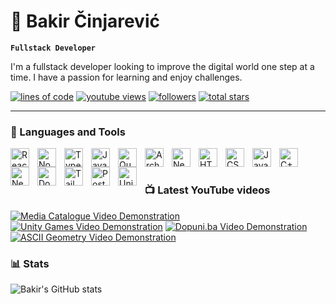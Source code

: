 # 💎 Bakir Činjarević

**`Fullstack Developer`**

I'm a fullstack developer looking to improve the digital world one step at a time. I have a passion for learning and enjoy challenges.

   <p align="left">
      <a href="#">
      <img alt="lines of code" title="Total Lines of Code" src="https://img.shields.io/badge/Lines%20of%20Code-38777-ff5733?style=for-the-badge&logo=code&logoColor=white&labelColor=cc3300"/></a>
      <a href="https://www.youtube.com/c/fknight">
         <img alt="youtube views" title="YouTube views" src="https://custom-icon-badges.demolab.com/youtube/channel/views/UC2WHjPDvbE6O328n17ZGcfg?color=%23E1AD0E&logo=eye&logoColor=white&style=for-the-badge&labelColor=C79600"/></a> 
      <a href="https://github.com/ForrestKnight?tab=followers">
         <img alt="followers" title="Follow me on Github" src="https://custom-icon-badges.demolab.com/github/followers/bakir004?color=236ad3&labelColor=1155ba&style=for-the-badge&logo=person-add&label=Follow&logoColor=white"/></a>
      <a href="https://github.com/bakir004?tab=repositories&sort=stargazers">
         <img alt="total stars" title="Total stars on GitHub" src="https://custom-icon-badges.demolab.com/github/stars/bakir004?color=55960c&style=for-the-badge&labelColor=488207&logo=star"/></a>
   </p>

---

### 🧰 Languages and Tools

<img align="left" alt="React" width="30px" style="padding-right:10px;" src="https://cdn.jsdelivr.net/gh/devicons/devicon/icons/react/react-original.svg" />
<img align="left" alt="NodeJS" width="30px" style="padding-right:10px;" src="https://cdn.jsdelivr.net/gh/devicons/devicon/icons/nodejs/nodejs-original.svg" />
<img align="left" alt="TypeScript" width="30px" style="padding-right:10px;" src="https://cdn.jsdelivr.net/gh/devicons/devicon/icons/typescript/typescript-plain.svg" />
<img align="left" alt="Java" width="30px" style="padding-right:10px;" src="https://cdn.jsdelivr.net/gh/devicons/devicon/icons/java/java-original.svg"/>
<img align="left" alt="Quarkus" width="30px" style="padding-right:10px;"  src="https://cdn.jsdelivr.net/gh/devicons/devicon@latest/icons/quarkus/quarkus-original.svg" />
<img align="left" alt="ArchLinux" width="30px" style="padding-right:10px;"  src="https://cdn.jsdelivr.net/gh/devicons/devicon@latest/icons/archlinux/archlinux-original.svg" />
<img align="left" alt="Neovim" width="30px" style="padding-right:10px;"  src="https://cdn.jsdelivr.net/gh/devicons/devicon@latest/icons/neovim/neovim-original.svg" />
<img align="left" alt="HTML" width="30px" style="padding-right:10px;" src="https://cdn.jsdelivr.net/gh/devicons/devicon/icons/html5/html5-plain.svg" />
<img align="left" alt="CSS" width="30px" style="padding-right:10px;" src="https://cdn.jsdelivr.net/gh/devicons/devicon/icons/css3/css3-plain.svg" />
<img align="left" alt="JavaScript" width="30px" style="padding-right:10px;" src="https://cdn.jsdelivr.net/gh/devicons/devicon/icons/javascript/javascript-plain.svg" />
<img align="left" alt="C++" width="30px" style="padding-right:10px;" src="https://cdn.jsdelivr.net/gh/devicons/devicon@latest/icons/cplusplus/cplusplus-original.svg" />
<img align="left" alt="NextJS" width="30px" style="padding-right:10px;"  src="https://cdn.jsdelivr.net/gh/devicons/devicon@latest/icons/nextjs/nextjs-original.svg" />
<img align="left" alt="Docker" width="30px" style="padding-right:10px;"  src="https://cdn.jsdelivr.net/gh/devicons/devicon@latest/icons/docker/docker-original.svg" />
<img align="left" alt="TailwindCSS" width="30px" style="padding-right:10px;"  src="https://cdn.jsdelivr.net/gh/devicons/devicon@latest/icons/tailwindcss/tailwindcss-original.svg" />
<img align="left" alt="PostgreSQL" width="30px" style="padding-right:10px;"  src="https://cdn.jsdelivr.net/gh/devicons/devicon@latest/icons/postgresql/postgresql-original.svg" />
<img align="left" alt="Unity" width="30px" style="padding-right:10px;"  src="https://cdn.jsdelivr.net/gh/devicons/devicon@latest/icons/unity/unity-original.svg" />
<br />

#

### 📺 Latest YouTube videos

<!-- BEGIN YOUTUBE-CARDS -->
[![Media Catalogue Video Demonstration](https://ytcards.demolab.com/?id=lpbyvd9OLG4&title=Media+Catalogue+Video+Demonstration&lang=en&timestamp=1696087066&background_color=%230d1117&title_color=%23ffffff&stats_color=%23dedede&max_title_lines=1&width=250&border_radius=5 "Media Catalogue Video Demonstration")](https://www.youtube.com/watch?v=lpbyvd9OLG4)
[![Unity Games Video Demonstration](https://ytcards.demolab.com/?id=iS8fNIIry0g&title=Unity+Games+Video+Demonstration&lang=en&timestamp=1696082829&background_color=%230d1117&title_color=%23ffffff&stats_color=%23dedede&max_title_lines=1&width=250&border_radius=5 "Unity Games Video Demonstration")](https://www.youtube.com/watch?v=iS8fNIIry0g)
[![Dopuni.ba Video Demonstration](https://ytcards.demolab.com/?id=9yNA-BPxNco&title=Dopuni.ba+Video+Demonstration&lang=en&timestamp=1696082827&background_color=%230d1117&title_color=%23ffffff&stats_color=%23dedede&max_title_lines=1&width=250&border_radius=5 "Dopuni.ba Video Demonstration")](https://www.youtube.com/watch?v=9yNA-BPxNco)
[![ASCII Geometry Video Demonstration](https://ytcards.demolab.com/?id=I_y7xL1Xs5o&title=ASCII+Geometry+Video+Demonstration&lang=en&timestamp=1696082825&background_color=%230d1117&title_color=%23ffffff&stats_color=%23dedede&max_title_lines=1&width=250&border_radius=5 "ASCII Geometry Video Demonstration")](https://www.youtube.com/watch?v=I_y7xL1Xs5o)
<!-- END YOUTUBE-CARDS -->

### 📊 Stats

![Bakir's GitHub stats](https://github-readme-stats.vercel.app/api?username=bakir004&show_icons=true&theme=gruvbox)

<!-- ![GitHub Streak](https://streak-stats.demolab.com?user=ForrestKnight&theme=gruvbox&border_radius=4.5) -->

#
<!--
<details>
 <summary><h3>👨‍💻 Forrest's Coding Journey</h3></summary>
   I started my coding journey as a naive computer science student with a passion to learn everything I could about this programming world - code, unix, linux, theory. And all the while, teaching myself iOS development with a dream to build my own app, but that soon got overshadowed by my desire to excel in Java. A desire that landed me a full-stack software engineering job upon graduation. However, I had another desire I had been pursuing throughout this time - YouTube content creation. I eventually ended up quitting my software engineering job to pursue YouTube full-time, and that has been my focus ever since. But there's something that's always bothered me about my journey - abandoning my dream of building my own app to pursue the safe route, a job. Now I've already taken the leap away from that safety net into this uncomfortable, unexplored world that it being a creator. And it worked out, but again, it became comfortable. It's easier to create a video than go out on a ledge and build my own product. I do have to eat, at the end of the day, but I think it's time. It's time to get uncomfortable again. I have a burning desire to get back on the horse, and fulfill that dream younger me had of building my own app, my own product. And in order to do that, I'll be implmementing a few measures to streamline my YouTube content to focus more time on fulfilling that dream - a dream that I'll be ready to tackle in 2023 due to the measure I'm putting in place now until the end of 2022. Don't wait up, because I'm coming.
-->
